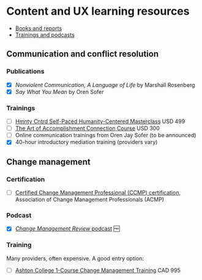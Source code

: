 # Content and UX learning resources

- [Books and reports](https://github.com/meowius/learning/blob/main/books.md)
- [Trainings and podcasts](https://github.com/meowius/learning/blob/main/training.md)


## Communication and conflict resolution

### Publications

- [x] _Nonviolent Communication, A Language of Life_ by Marshall Rosenberg
- [x] _Say What You Mean_ by Oren Sofer 

### Trainings

- [ ] [Hmnty Cntrd Self-Paced Humanity-Centered Masterclass](https://hmntycntrd.com/self-paced-hc-masterclass) USD 499
- [ ] [The Art of Accomplishment Connection Course](https://info.artofaccomplishment.com/connection/) USD 300
- [ ] Online communication trainings from Oren Jay Sofer (to be announced)
- [x] 40-hour introductory mediation training (providers vary)

## Change management

### Certification

- [ ] [Certified Change Management Professional (CCMP) certification](https://www.acmpglobal.org/page/ccmp), Association of Change Management Professionals (ACMP)

### Podcast

- [x] [_Change Management Review_ podcast](https://podcasts.apple.com/us/podcast/change-management-review-podcast/id1147293346) 🆓

### Training

Many providers, often expensive. A good entry option:

- [ ] [Ashton College 1-Course Change Management Training](https://www.ashtoncollege.ca/programs/change-management/) CAD 995
